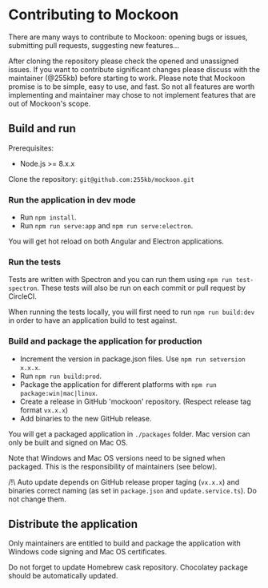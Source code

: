 # Contributing to Mockoon

There are many ways to contribute to Mockoon: opening bugs or issues, submitting pull requests, suggesting new features...

After cloning the repository please check the opened and unassigned issues. 
If you want to contribute significant changes please discuss with the maintainer (@255kb) before starting to work.
Please note that Mockoon promise is to be simple, easy to use, and fast. So not all features are worth implementing and maintainer may chose to not implement features that are out of Mockoon's scope.

## Build and run

Prerequisites: 
- Node.js >= 8.x.x

Clone the repository: `git@github.com:255kb/mockoon.git`

### Run the application in dev mode

- Run `npm install`.
- Run `npm run serve:app` and `npm run serve:electron`.

You will get hot reload on both Angular and Electron applications.

### Run the tests

Tests are written with Spectron and you can run them using `npm run test-spectron`. These tests will also be run on each commit or pull request by CircleCI.

When running the tests locally, you will first need to run `npm run build:dev` in order to have an application build to test against.

### Build and package the application for production 

- Increment the version in package.json files. Use `npm run setversion x.x.x`.
- Run `npm run build:prod`.
- Package the application for different platforms with `npm run package:win|mac|linux`.
- Create a release in GitHub 'mockoon' repository. (Respect release tag format `vx.x.x`)
- Add binaries to the new GitHub release.

You will get a packaged application in `./packages` folder.
Mac version can only be built and signed on Mac OS.

Note that Windows and Mac OS versions need to be signed when packaged. This is the responsibility of maintainers (see below).

/!\ Auto update depends on GitHub release proper taging (`vx.x.x`) and binaries correct naming (as set in `package.json` and `update.service.ts`). Do not change them.

## Distribute the application

Only maintainers are entitled to build and package the application with Windows code signing and Mac OS certificates.

Do not forget to update Homebrew cask repository.
Chocolatey package should be automatically updated.
